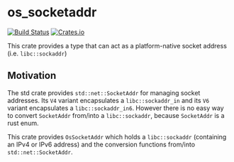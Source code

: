 # os_socketaddr

[![Build Status](https://travis-ci.org/a-ba/os_socketaddr.svg?branch=master)](https://travis-ci.org/a-ba/os_socketaddr)
[![Crates.io](https://img.shields.io/crates/v/os_socketaddr.svg)](https://crates.io/crates/os_socketaddr)

This crate provides a type that can act as a platform-native socket address
(i.e. `libc::sockaddr`)

## Motivation

The std crate provides `std::net::SocketAddr` for managing socket addresses. Its `V4` variant
encapsulates a `libc::sockaddr_in` and its `V6` variant encapsulates a `libc::sockaddr_in6`.
However there is no easy way to convert `SocketAddr` from/into a `libc::sockaddr`, because
`SocketAddr` is a rust enum.

This crate provides `OsSocketAddr` which holds a `libc::sockaddr` (containing an IPv4 or IPv6
address) and the conversion functions from/into `std::net::SocketAddr`.
